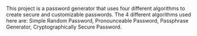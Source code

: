 This project is a password generator that uses four different algorithms to create secure and customizable passwords. The 4 different algorithms used here are:
Simple Random Password,
Pronounceable Password,
Passphrase Generator,
Cryptographically Secure Password.



